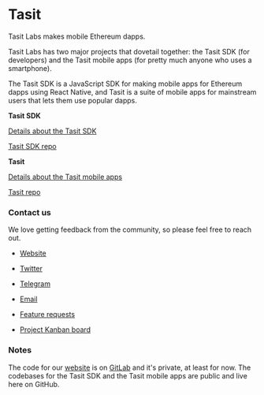# Tasit

Tasit Labs makes mobile Ethereum dapps.

Tasit Labs has two major projects that dovetail together: the Tasit SDK (for developers) and the Tasit mobile apps (for pretty much anyone who uses a smartphone).

The Tasit SDK is a JavaScript SDK for making mobile apps for Ethereum dapps using React Native, and Tasit is a suite of mobile apps for mainstream users that lets them use popular dapps.

**Tasit SDK**

[Details about the Tasit SDK](https://github.com/tasitlabs/TasitSDK/blob/develop/README.md)

[Tasit SDK repo](https://github.com/tasitlabs/tasitsdk)

**Tasit**

[Details about the Tasit mobile apps](https://github.com/tasitlabs/tasit/blob/develop/README.md)

[Tasit repo](https://github.com/tasitlabs/tasit)

### Contact us

We love getting feedback from the community, so please feel free to reach out.

- [Website](https://tasit.io/)

- [Twitter](https://twitter.com/tasitlabs)

- [Telegram](https://t.me/tasitlabs)

- [Email](mailto:founders@tasit.io)

- [Feature requests](https://tasit.canny.io/feature-requests)

- [Project Kanban board](https://github.com/orgs/tasitlabs/projects/1)


### Notes

The code for our [website](https://tasit.io) is on [GitLab](https://gitlab.com/tasit) and it's private, at least for now. The codebases for the Tasit SDK and the Tasit mobile apps are public and live here on GitHub.

